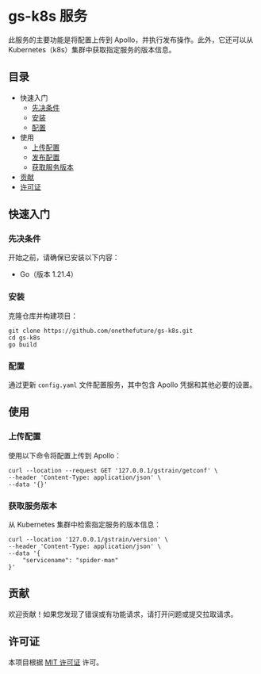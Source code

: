
# gs-k8s 服务

此服务的主要功能是将配置上传到 Apollo，并执行发布操作。此外，它还可以从 Kubernetes（k8s）集群中获取指定服务的版本信息。

## 目录

- 快速入门
  - [先决条件](https://chat.openai.com/c/12c09670-0c53-4758-bbfa-8b5ee1a29010#先决条件)
  - [安装](https://chat.openai.com/c/12c09670-0c53-4758-bbfa-8b5ee1a29010#安装)
  - [配置](https://chat.openai.com/c/12c09670-0c53-4758-bbfa-8b5ee1a29010#配置)
- 使用
  - [上传配置](https://chat.openai.com/c/12c09670-0c53-4758-bbfa-8b5ee1a29010#上传配置)
  - [发布配置](https://chat.openai.com/c/12c09670-0c53-4758-bbfa-8b5ee1a29010#发布配置)
  - [获取服务版本](https://chat.openai.com/c/12c09670-0c53-4758-bbfa-8b5ee1a29010#获取服务版本)
- [贡献](https://chat.openai.com/c/12c09670-0c53-4758-bbfa-8b5ee1a29010#贡献)
- [许可证](https://chat.openai.com/c/12c09670-0c53-4758-bbfa-8b5ee1a29010#许可证)

## 快速入门

### 先决条件

开始之前，请确保已安装以下内容：

- Go（版本 1.21.4）

### 安装

克隆仓库并构建项目：

```shell
git clone https://github.com/onethefuture/gs-k8s.git
cd gs-k8s
go build
```

### 配置

通过更新 `config.yaml` 文件配置服务，其中包含 Apollo 凭据和其他必要的设置。

## 使用

### 上传配置

使用以下命令将配置上传到 Apollo：

```shell
curl --location --request GET '127.0.0.1/gstrain/getconf' \
--header 'Content-Type: application/json' \
--data '{}'
```

### 获取服务版本

从 Kubernetes 集群中检索指定服务的版本信息：

```shell
curl --location '127.0.0.1/gstrain/version' \
--header 'Content-Type: application/json' \
--data '{
    "servicename": "spider-man" 
}'
```

## 贡献

欢迎贡献！如果您发现了错误或有功能请求，请打开问题或提交拉取请求。

## 许可证

本项目根据 [MIT 许可证](https://chat.openai.com/c/LICENSE) 许可。
